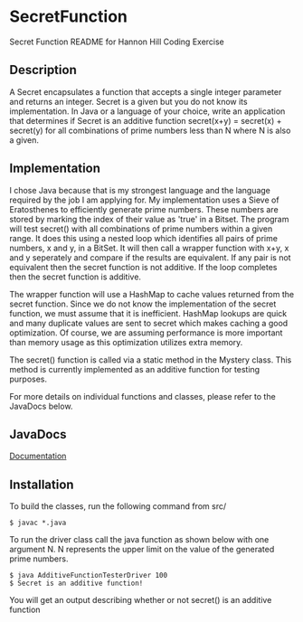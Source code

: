 # SecretFunction
Secret Function README for Hannon Hill Coding Exercise

Description
-----------
A Secret encapsulates a function that accepts a single integer parameter and returns an integer. Secret is a given but you do not know its implementation. In Java or a language of your choice, write an application that determines if Secret is an additive function secret(x+y) = secret(x) + secret(y) for all combinations of prime numbers less than N where N is also a given.

Implementation
--------------
I chose Java because that is my strongest language and the language required by the job I am applying for.  My implementation uses a Sieve of Eratosthenes to efficiently generate prime numbers. These numbers are stored by marking the index of their value as 'true' in a Bitset.  The program will test secret() with all combinations of prime numbers within a given range. It does this using a nested loop which identifies all pairs of prime numbers, x and y, in a BitSet.  It will then call a wrapper function with x+y, x and y seperately and compare if the results are equivalent.  If any pair is not equivalent then the secret function is not additive.  If the loop completes then the secret function is additive.

The wrapper function will use a HashMap to cache values returned from the secret function.  Since we do not know the implementation of the secret function, we must assume that it is inefficient.  HashMap lookups are quick and many duplicate values are sent to secret which makes caching a good optimization.  Of course, we are assuming performance is more important than memory usage as this optimization utilizes extra memory. 

The secret() function is called via a static method in the Mystery class.  This method is currently implemented as an additive function for testing purposes.

For more details on individual functions and classes, please refer to the JavaDocs below.


JavaDocs
--------
[Documentation](http://nolepointer.github.io/SecretFunction/doc/)

Installation
------------
To build the classes, run the following command from src/

    $ javac *.java

To run the driver class call the java function as shown below with one argument N. N represents the upper limit on the value of the generated prime numbers.

    $ java AdditiveFunctionTesterDriver 100
    $ Secret is an additive function!

You will get an output describing whether or not secret() is an additive function
